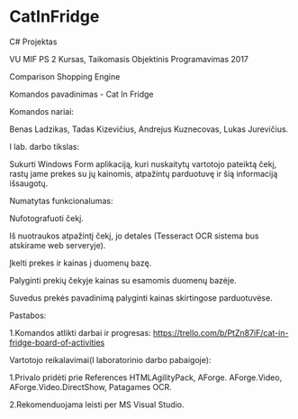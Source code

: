 # CatInFridge
C# Projektas

VU MIF PS 2 Kursas, Taikomasis Objektinis Programavimas 2017

Comparison Shopping Engine

Komandos pavadinimas - Cat In Fridge

Komandos nariai: 

Benas Ladzikas, Tadas Kizevičius, Andrejus Kuznecovas, Lukas Jurevičius.

I lab. darbo tikslas:

Sukurti Windows Form aplikaciją, kuri nuskaitytų vartotojo pateiktą čekį, rastų jame prekes su jų kainomis, atpažintų parduotuvę ir šią informaciją išsaugotų.

Numatytas funkcionalumas:

Nufotografuoti čekį.

Iš nuotraukos atpažintį čekį, jo detales (Tesseract OCR sistema bus atskirame web serveryje).

Įkelti prekes ir kainas į duomenų bazę.

Palyginti prekių čekyje kainas su esamomis duomenų bazėje.

Suvedus prekės pavadinimą palyginti kainas skirtingose parduotuvėse.


Pastabos:

1.Komandos atlikti darbai ir progresas: https://trello.com/b/PtZn87iF/cat-in-fridge-board-of-activities

Vartotojo reikalavimai(I laboratorinio darbo pabaigoje):

1.Privalo pridėti prie References HTMLAgilityPack, AForge. AForge.Video,  AForge.Video.DirectShow, Patagames OCR.

2.Rekomenduojama leisti per MS Visual Studio.
